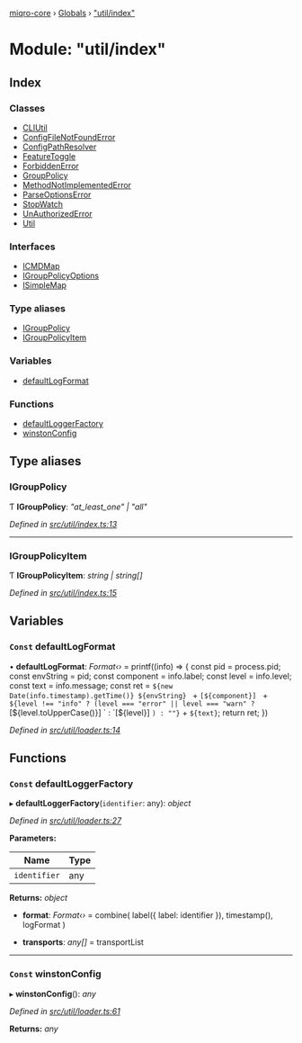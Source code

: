[miqro-core](../README.md) › [Globals](../globals.md) › ["util/index"](_util_index_.md)

# Module: "util/index"

## Index

### Classes

* [CLIUtil](../classes/_util_index_.cliutil.md)
* [ConfigFileNotFoundError](../classes/_util_index_.configfilenotfounderror.md)
* [ConfigPathResolver](../classes/_util_index_.configpathresolver.md)
* [FeatureToggle](../classes/_util_index_.featuretoggle.md)
* [ForbiddenError](../classes/_util_index_.forbiddenerror.md)
* [GroupPolicy](../classes/_util_index_.grouppolicy.md)
* [MethodNotImplementedError](../classes/_util_index_.methodnotimplementederror.md)
* [ParseOptionsError](../classes/_util_index_.parseoptionserror.md)
* [StopWatch](../classes/_util_index_.stopwatch.md)
* [UnAuthorizedError](../classes/_util_index_.unauthorizederror.md)
* [Util](../classes/_util_index_.util.md)

### Interfaces

* [ICMDMap](../interfaces/_util_index_.icmdmap.md)
* [IGroupPolicyOptions](../interfaces/_util_index_.igrouppolicyoptions.md)
* [ISimpleMap](../interfaces/_util_index_.isimplemap.md)

### Type aliases

* [IGroupPolicy](_util_index_.md#igrouppolicy)
* [IGroupPolicyItem](_util_index_.md#igrouppolicyitem)

### Variables

* [defaultLogFormat](_util_index_.md#const-defaultlogformat)

### Functions

* [defaultLoggerFactory](_util_index_.md#const-defaultloggerfactory)
* [winstonConfig](_util_index_.md#const-winstonconfig)

## Type aliases

###  IGroupPolicy

Ƭ **IGroupPolicy**: *"at_least_one" | "all"*

*Defined in [src/util/index.ts:13](https://github.com/claukers/miqro-core/blob/d98b47c/src/util/index.ts#L13)*

___

###  IGroupPolicyItem

Ƭ **IGroupPolicyItem**: *string | string[]*

*Defined in [src/util/index.ts:15](https://github.com/claukers/miqro-core/blob/d98b47c/src/util/index.ts#L15)*

## Variables

### `Const` defaultLogFormat

• **defaultLogFormat**: *Format‹›* = printf((info) => {
  const pid = process.pid;
  const envString = pid;
  const component = info.label;
  const level = info.level;
  const text = info.message;
  const ret = `${new Date(info.timestamp).getTime()} ${envString} ` +
    `[${component}] ` +
    `${level !== "info" ? (level === "error" || level === "warn" ? `[${level.toUpperCase()}] ` : `[${level}] `) : ""}` +
    `${text}`;
  return ret;
})

*Defined in [src/util/loader.ts:14](https://github.com/claukers/miqro-core/blob/d98b47c/src/util/loader.ts#L14)*

## Functions

### `Const` defaultLoggerFactory

▸ **defaultLoggerFactory**(`identifier`: any): *object*

*Defined in [src/util/loader.ts:27](https://github.com/claukers/miqro-core/blob/d98b47c/src/util/loader.ts#L27)*

**Parameters:**

Name | Type |
------ | ------ |
`identifier` | any |

**Returns:** *object*

* **format**: *Format‹›* = combine(
      label({
        label: identifier
      }),
      timestamp(),
      logFormat
    )

* **transports**: *any[]* = transportList

___

### `Const` winstonConfig

▸ **winstonConfig**(): *any*

*Defined in [src/util/loader.ts:61](https://github.com/claukers/miqro-core/blob/d98b47c/src/util/loader.ts#L61)*

**Returns:** *any*
